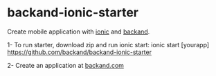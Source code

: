 # backand-ionic-starter
Create mobile application with [ionic](http://www.ionicframework.com) and [backand](http://www.backand.com).

1- To run starter, download zip and run ionic start:
    ionic start [yourapp] https://github.com/backand/backand-ionic-starter

2- Create an application at [backand.com](https://www.backand.com/apps/#/sign_up)
